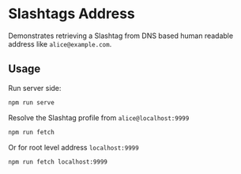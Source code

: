 # Slashtags Address

Demonstrates retrieving a Slashtag from DNS based human readable address like `alice@example.com`.

## Usage

Run server side:

```bash
npm run serve
```

Resolve the Slashtag profile from `alice@localhost:9999`

```bash
npm run fetch
```

Or for root level address `localhost:9999`

```bash
npm run fetch localhost:9999
```

